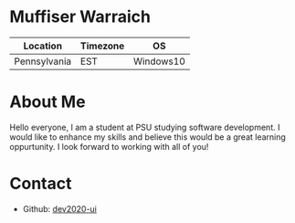 <p align="center">
    <src="https://i0.wp.com/images.onwardstate.com/uploads/2014/02/NittanyLionLogo.jpg?fit=775%2C491&ssl=1 "PSU" ">

# Muffiser Warraich

Location | Timezone | OS
-------- | -------- | --
Pennsylvania | EST | Windows10


# About Me
Hello everyone, I am a student at PSU studying software development. I would like to enhance my skills and believe this would be a great learning oppurtunity.
I look forward to working with all of you!

# Contact
  * Github: [dev2020-ui](https://github.com/dev2020-ui)

